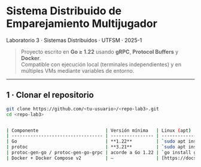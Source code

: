# Sistema Distribuido de Emparejamiento Multijugador  
Laboratorio 3 · Sistemas Distribuidos · UTFSM · 2025-1

> Proyecto escrito en **Go ≥ 1.22** usando **gRPC**, **Protocol Buffers** y **Docker**.  
> Compatible con ejecución local (terminales independientes) y en múltiples VMs mediante variables de entorno.

---

## 1 · Clonar el repositorio

```bash
git clone https://github.com/<tu-usuario>/<repo-lab3>.git
cd <repo-lab3>


| Componente                         | Versión mínima   | Linux (apt)                                                                                                                           | macOS (brew)            | Windows + WSL                                         |
| ---------------------------------- | ---------------- | ------------------------------------------------------------------------------------------------------------------------------------- | ----------------------- | ----------------------------------------------------- |
| Go                                 | **1.22**         | `sudo apt install golang`                                                                                                             | `brew install go`       | Instalar desde [https://go.dev/dl](https://go.dev/dl) |
| protoc                             | **3.21**         | `sudo apt install protobuf-compiler`                                                                                                  | `brew install protobuf` | Descargar binarios                                    |
| protoc-gen-go / protoc-gen-go-grpc | acorde a Go 1.22 | `go install google.golang.org/protobuf/cmd/protoc-gen-go@latest`<br>`go install google.golang.org/grpc/cmd/protoc-gen-go-grpc@latest` | Igual                   | Igual                                                 |
| Docker + Docker Compose v2         | —                | [https://docs.docker.com/engine/install/](https://docs.docker.com/engine/install/)                                                    | `brew install docker`   | Docker Desktop                                        |
